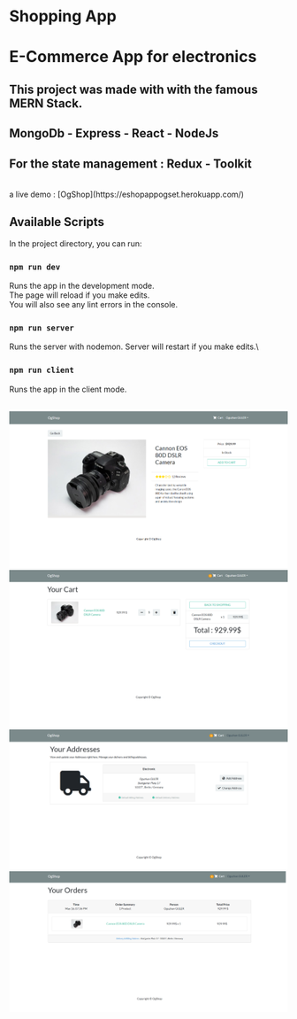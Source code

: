 # Shopping App

# E-Commerce App for electronics

## This project was made with with the famous MERN Stack. 
## MongoDb - Express - React - NodeJs
## For the state management : Redux - Toolkit
<br/>
a live demo : [OgShop](https://eshopappogset.herokuapp.com/)
<br/>

## Available Scripts

In the project directory, you can run:

### `npm run dev`

Runs the app in the development mode.\
The page will reload if you make edits.\
You will also see any lint errors in the console.

### `npm run server`

Runs the server with nodemon.
Server will restart if you make edits.\

### `npm run client`

Runs the app in the client mode.

<br/>
<img src="frontend/pics/image1.png" alt="Product"><img src="frontend/pics/image2.png" alt="Cart"><img src="frontend/pics/image3.png" alt="PlaceOrder"><img src="frontend/pics/image4.png" alt="Orders">

<br/>


